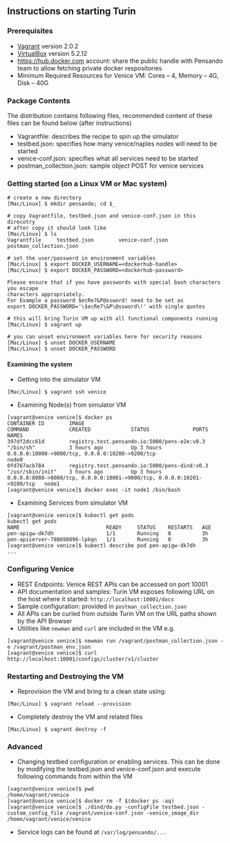 
## Instructions on starting Turin

### Prerequisites
- [Vagrant](https://releases.hashicorp.com/vagrant/2.0.2/) version 2.0.2
- [VirtualBox](https://www.virtualbox.org/wiki/Download_Old_Builds_5_2) version 5.2.12
- https://hub.docker.com account: share the public handle with Pensando team to allow fetching private docker respositories
- Minimum Required Resources for Venice VM: Cores – 4, Memory – 4G, Disk – 40G

### Package Contents
The distribution contains following files, recommended content of these files can be found below (after instructions)
- Vagrantfile: describes the recipe to spin up the simulator
- testbed.json: specifies how many venice/naples nodes will need to be started
- venice-conf.json: specifies what all services need to be started
- postman_collection.json: sample object POST for venice services

### Getting started (on a Linux VM or Mac system)

```
# create a new directory
[Mac/Linux] $ mkdir pensando; cd $_

# copy Vagrantfile, testbed.json and venice-conf.json in this direcotry
# after copy it should look like
[Mac/Linux] $ ls
Vagrantfile		testbed.json		venice-conf.json	postman_collection.json

# set the user/password in environment variables
[Mac/Linux] $ export DOCKER_USERNAME=<dockerhub-handle>
[Mac/Linux] $ export DOCKER_PASSWORD=<dockerhub-password>

Please ensure that if you have passwords with special bash characters you escape
characters appropriately.
For Example a password $ecRe7&P@ssword! need to be set as
export DOCKER_PASSWORD='\$ecRe7\&P\@ssword\!' with single quotes

# this will bring Turin VM up with all functional components running
[Mac/Linux] $ vagrant up

# you can unset environment variables here for security reasons
[Mac/Linux] $ unset DOCKER_USERNAME
[Mac/Linux] $ unset DOCKER_PASSWORD
```

#### Examining the system
- Getting into the simulator VM
```
[Mac/Linux] $ vagrant ssh venice
```
- Examining Node(s) from simulator VM
```
[vagrant@venice venice]$ docker ps
CONTAINER ID        IMAGE                                           COMMAND             CREATED             STATUS              PORTS                                                                      NAMES
397df2dcc61d        registry.test.pensando.io:5000/pens-e2e:v0.3    "/bin/sh"           3 hours ago         Up 3 hours          0.0.0.0:10000->9000/tcp, 0.0.0.0:10200->9200/tcp                           node0
0fd767acb784        registry.test.pensando.io:5000/pens-dind:v0.3   "/usr/sbin/init"    3 hours ago         Up 3 hours          0.0.0.0:8080->8080/tcp, 0.0.0.0:10001->9000/tcp, 0.0.0.0:10201->9200/tcp   node1
[vagrant@venice venice]$ docker exec -it node1 /bin/bash
```
- Examining Services from simulator VM
```
[vagrant@venice venice]$ kubectl get pods
kubectl get pods
NAME                            READY     STATUS    RESTARTS   AGE
pen-apigw-dk7dh                 1/1       Running   0          3h
pen-apiserver-788690896-lpkqn   1/1       Running   0          3h
[vagrant@venice venice]$ kubectl describe pod pen-apigw-dk7dh
...
```

### Configuring Venice

- REST Endpoints: Venice REST APIs can be accessed on port 10001
- API documentation and samples: Turin VM exposes following URL on the host where it started: `http://localhost:10001/docs`
- Sample configuration: provided in `postman_collection.json`
- All APIs can be curled from outside Turin VM on the URL paths shown by the API Browser
- Utilities like `newman` and `curl` are included in the VM e.g.
```
[vagrant@venice venice]$ newman run /vagrant/postman_collection.json -e /vagrant/postman_env.json
[vagrant@venice venice]$ curl http://localhost:10001/configs/cluster/v1/cluster
```

### Restarting and Destroying the VM
- Reprovision the VM and bring to a clean state using:
```
[Mac/Linux] $ vagrant reload --provision
```
- Completely destroy the VM and related files
```
[Mac/Linux] $ vagrant destroy -f
```

### Advanced
- Changing testbed configuration or enabling services. This can be done by modifying the testbed.json and venice-conf.json and execute following commands from within the VM
```
[vagrant@venice venice]$ pwd
/home/vagrant/venice
[vagrant@venice venice]$ docker rm -f $(docker ps -aq)
[vagrant@venice venice]$ ./dind/do.py -configFile testbed.json -custom_config_file /vagrant/venice-conf.json -venice_image_dir /home/vagrant/venice/venice
```
- Service logs can be found at `/var/log/pensando/...`
